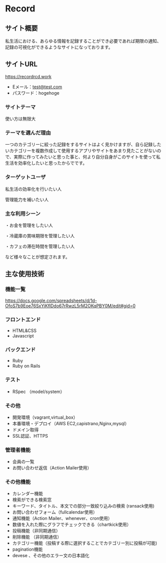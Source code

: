 # Record

## サイト概要
私生活における、あらゆる情報を記録することができ必要であれば期限の通知、記録の可視化ができるようなサイトになっております。

## サイトURL
<https://recordrcd.work>

- Eメール：test@test.com
- パスワード：hogehoge

### サイトテーマ
使い方は無限大

### テーマを選んだ理由
一つのカテゴリーに絞った記録をするサイトはよく見かけますが、自ら記録したいカテゴリーを複数作成して使用するアプリやサイトをあまり見たことがないので、実際に作ってみたいと思った事と、何より自分自身がこのサイトを使って私生活を効率化したいと思ったからでです。

### ターゲットユーザ
私生活の効率化を行いたい人

管理能力を補いたい人

### 主な利用シーン
・お金を管理をしたい人

・冷蔵庫の賞味期限を管理したい人

・カフェの滞在時間を管理したい人

など様々なことが想定されます。

## 主な使用技術

### 機能一覧
<https://docs.google.com/spreadsheets/d/1d-OfoS7b9Eoe76SxYiKflDdo67rRwzL5rM2OKqPBY0M/edit#gid=0>

### フロントエンド
- HTML&CSS
- Javascript

### バックエンド
- Ruby
- Ruby on Rails

### テスト
- RSpec （model/system）

### その他
- 開発環境（vagrant,virtual_box）
- 本番環境・デプロイ（AWS EC2,capistrano,Nginx,mysql）
- ドメイン取得
- SSL認証、HTTPS

### 管理者機能
- 会員の一覧
- お問い合わせ返信（Action Mailer使用）

### その他機能
- カレンダー機能
- 検索ができる検索窓
- キーワード、タイトル、本文での部分一致絞り込みの検索 (ransack使用)
- お問い合わせフォーム（fullcalendar使用）
- 通知機能（Action Mailer、whenever、cron使用）
- 数値を入れた際にグラフでチェックできる（chartkick使用）
- 投稿機能（非同期通信）
- 削除機能 （非同期通信）
- カテゴリー機能（投稿する際に選択することでカテゴリー別に投稿が可能)
- pagination機能
- devese 、その他のエラー文の日本語化

